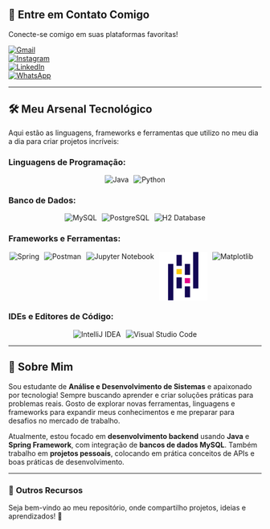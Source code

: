 ## 🌟 **Entre em Contato Comigo**  
Conecte-se comigo em suas plataformas favoritas!  

[![Gmail](https://img.shields.io/badge/-Gmail-D14836?style=for-the-badge&logo=gmail&logoColor=white)](mailto:sergioluizteixeira12345@gmail.com)  
[![Instagram](https://img.shields.io/badge/-Instagram-E4405F?style=for-the-badge&logo=instagram&logoColor=white)](https://www.instagram.com/serjo.__/)  
[![LinkedIn](https://img.shields.io/badge/-LinkedIn-0077B5?style=for-the-badge&logo=linkedin&logoColor=white)](https://www.linkedin.com/in/s%C3%A9rgio-nunes-02a314287/)  
[![WhatsApp](https://img.shields.io/badge/-WhatsApp-25D366?style=for-the-badge&logo=whatsapp&logoColor=white)](https://wa.me/5571981325228)  

---

## 🛠️ **Meu Arsenal Tecnológico**  
Aqui estão as linguagens, frameworks e ferramentas que utilizo no meu dia a dia para criar projetos incríveis:  

### Linguagens de Programação:  
<div style="display: flex; flex-wrap: wrap; gap: 10px; justify-content: center;">
    <img src="https://img.icons8.com/color/96/000000/java-coffee-cup-logo--v1.png" alt="Java" title="Java"/>
    <img src="https://img.icons8.com/color/96/000000/python--v1.png" alt="Python" title="Python"/>
</div>

### Banco de Dados:  
<div style="display: flex; flex-wrap: wrap; gap: 10px; justify-content: center;">
    <img src="https://img.icons8.com/color/96/000000/mysql-logo.png" alt="MySQL" title="MySQL"/>
    <img src="https://img.icons8.com/color/96/000000/postgreesql.png" alt="PostgreSQL" title="PostgreSQL"/>
    <img src="https://img.icons8.com/external-flat-juicy-fish/96/000000/external-database-cloud-computing-flat-flat-juicy-fish.png" alt="H2 Database" title="H2 Database"/>
</div>

### Frameworks e Ferramentas:  
<div style="display: flex; flex-wrap: wrap; gap: 10px; justify-content: center;">
    <img src="https://img.icons8.com/color/96/000000/spring-logo.png" alt="Spring" title="Spring Framework"/>
    <img src="https://img.icons8.com/dusk/96/000000/postman-api.png" alt="Postman" title="Postman"/>
    <img src="https://img.icons8.com/fluency/96/000000/jupyter.png" alt="Jupyter Notebook" title="Jupyter Notebook"/>
    <img src="https://raw.githubusercontent.com/devicons/devicon/master/icons/pandas/pandas-original.svg" width="96" height="96" alt="Pandas" title="Pandas"/>
    <img src="https://upload.wikimedia.org/wikipedia/commons/8/84/Matplotlib_icon.svg" width="96" height="96" alt="Matplotlib" title="Matplotlib"/>
</div>

### IDEs e Editores de Código:  
<div style="display: flex; flex-wrap: wrap; gap: 10px; justify-content: center;">
    <img src="https://img.icons8.com/color/96/000000/intellij-idea.png" alt="IntelliJ IDEA" title="IntelliJ IDEA"/>
    <img src="https://img.icons8.com/color/96/000000/visual-studio-code-2019.png" alt="Visual Studio Code" title="VS Code"/>
</div>

---

## 🚀 **Sobre Mim**
Sou estudante de **Análise e Desenvolvimento de Sistemas** e apaixonado por tecnologia! Sempre buscando aprender e criar soluções práticas para problemas reais. Gosto de explorar novas ferramentas, linguagens e frameworks para expandir meus conhecimentos e me preparar para desafios no mercado de trabalho.

Atualmente, estou focado em **desenvolvimento backend** usando **Java** e **Spring Framework**, com integração de **bancos de dados MySQL**. Também trabalho em **projetos pessoais**, colocando em prática conceitos de APIs e boas práticas de desenvolvimento.

---

### 🔗 **Outros Recursos**
Seja bem-vindo ao meu repositório, onde compartilho projetos, ideias e aprendizados! 🌟  
